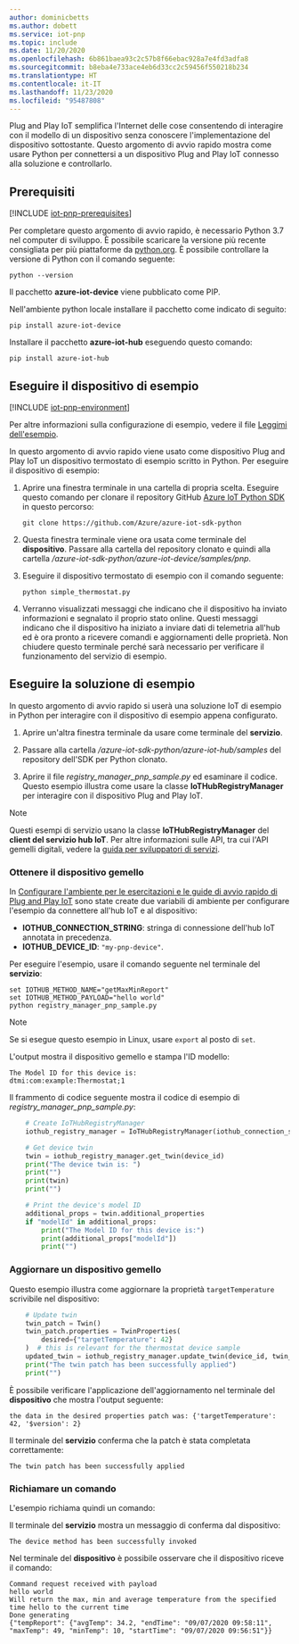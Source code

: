 ```yaml
---
author: dominicbetts
ms.author: dobett
ms.service: iot-pnp
ms.topic: include
ms.date: 11/20/2020
ms.openlocfilehash: 6b861baea93c2c57b8f66ebac928a7e4fd3adfa8
ms.sourcegitcommit: b8eba4e733ace4eb6d33cc2c59456f550218b234
ms.translationtype: HT
ms.contentlocale: it-IT
ms.lasthandoff: 11/23/2020
ms.locfileid: "95487808"
---
```

Plug and Play IoT semplifica l'Internet delle cose consentendo di interagire con il modello di un dispositivo senza conoscere l'implementazione del dispositivo sottostante. Questo argomento di avvio rapido mostra come usare Python per connettersi a un dispositivo Plug and Play IoT connesso alla soluzione e controllarlo.

## <a name="prerequisites"></a>Prerequisiti

[!INCLUDE [iot-pnp-prerequisites](iot-pnp-prerequisites.md)]

Per completare questo argomento di avvio rapido, è necessario Python 3.7 nel computer di sviluppo. È possibile scaricare la versione più recente consigliata per più piattaforme da [python.org](https://www.python.org/). È possibile controllare la versione di Python con il comando seguente:  

```cmd/sh
python --version
```

Il pacchetto **azure-iot-device** viene pubblicato come PIP.

Nell'ambiente python locale installare il pacchetto come indicato di seguito:

```cmd/sh
pip install azure-iot-device
```

Installare il pacchetto **azure-iot-hub** eseguendo questo comando:

```cmd/sh
pip install azure-iot-hub
```

## <a name="run-the-sample-device"></a>Eseguire il dispositivo di esempio

[!INCLUDE [iot-pnp-environment](iot-pnp-environment.md)]

Per altre informazioni sulla configurazione di esempio, vedere il file [Leggimi dell'esempio](https://github.com/Azure/azure-iot-sdk-python/blob/master/azure-iot-device/samples/pnp/README.md).

In questo argomento di avvio rapido viene usato come dispositivo Plug and Play IoT un dispositivo termostato di esempio scritto in Python. Per eseguire il dispositivo di esempio:

1. Aprire una finestra terminale in una cartella di propria scelta. Eseguire questo comando per clonare il repository GitHub [Azure IoT Python SDK](https://github.com/Azure/azure-iot-sdk-python) in questo percorso:

    ```cmd/sh
    git clone https://github.com/Azure/azure-iot-sdk-python
    ```

1. Questa finestra terminale viene ora usata come terminale del **dispositivo**. Passare alla cartella del repository clonato e quindi alla cartella */azure-iot-sdk-python/azure-iot-device/samples/pnp*.

1. Eseguire il dispositivo termostato di esempio con il comando seguente:

    ```cmd/sh
    python simple_thermostat.py
    ```

1. Verranno visualizzati messaggi che indicano che il dispositivo ha inviato informazioni e segnalato il proprio stato online. Questi messaggi indicano che il dispositivo ha iniziato a inviare dati di telemetria all'hub ed è ora pronto a ricevere comandi e aggiornamenti delle proprietà. Non chiudere questo terminale perché sarà necessario per verificare il funzionamento del servizio di esempio.

## <a name="run-the-sample-solution"></a>Eseguire la soluzione di esempio

In questo argomento di avvio rapido si userà una soluzione IoT di esempio in Python per interagire con il dispositivo di esempio appena configurato.

1. Aprire un'altra finestra terminale da usare come terminale del **servizio**.

1. Passare alla cartella */azure-iot-sdk-python/azure-iot-hub/samples* del repository dell'SDK per Python clonato.

1. Aprire il file *registry_manager_pnp_sample.py* ed esaminare il codice. Questo esempio illustra come usare la classe **IoTHubRegistryManager** per interagire con il dispositivo Plug and Play IoT.

> [!NOTE]
> Questi esempi di servizio usano la classe **IoTHubRegistryManager** del **client del servizio hub IoT**. Per altre informazioni sulle API, tra cui l'API gemelli digitali, vedere la [guida per sviluppatori di servizi](../articles/iot-pnp/concepts-developer-guide-service.md).

### <a name="get-the-device-twin"></a>Ottenere il dispositivo gemello

In [Configurare l'ambiente per le esercitazioni e le guide di avvio rapido di Plug and Play IoT](../articles/iot-pnp/set-up-environment.md) sono state create due variabili di ambiente per configurare l'esempio da connettere all'hub IoT e al dispositivo:

* **IOTHUB_CONNECTION_STRING**: stringa di connessione dell'hub IoT annotata in precedenza.
* **IOTHUB_DEVICE_ID**: `"my-pnp-device"`.

Per eseguire l'esempio, usare il comando seguente nel terminale del **servizio**:

```cmd/sh
set IOTHUB_METHOD_NAME="getMaxMinReport"
set IOTHUB_METHOD_PAYLOAD="hello world"
python registry_manager_pnp_sample.py
```

> [!NOTE]
> Se si esegue questo esempio in Linux, usare `export` al posto di `set`.

L'output mostra il dispositivo gemello e stampa l'ID modello:

```cmd/sh
The Model ID for this device is:
dtmi:com:example:Thermostat;1
```

Il frammento di codice seguente mostra il codice di esempio di *registry_manager_pnp_sample.py*:

```python
    # Create IoTHubRegistryManager
    iothub_registry_manager = IoTHubRegistryManager(iothub_connection_str)

    # Get device twin
    twin = iothub_registry_manager.get_twin(device_id)
    print("The device twin is: ")
    print("")
    print(twin)
    print("")

    # Print the device's model ID
    additional_props = twin.additional_properties
    if "modelId" in additional_props:
        print("The Model ID for this device is:")
        print(additional_props["modelId"])
        print("")
```

### <a name="update-a-device-twin"></a>Aggiornare un dispositivo gemello

Questo esempio illustra come aggiornare la proprietà `targetTemperature` scrivibile nel dispositivo:

```python
    # Update twin
    twin_patch = Twin()
    twin_patch.properties = TwinProperties(
        desired={"targetTemperature": 42}
    )  # this is relevant for the thermostat device sample
    updated_twin = iothub_registry_manager.update_twin(device_id, twin_patch, twin.etag)
    print("The twin patch has been successfully applied")
    print("")
```

È possibile verificare l'applicazione dell'aggiornamento nel terminale del **dispositivo** che mostra l'output seguente:

```cmd/sh
the data in the desired properties patch was: {'targetTemperature': 42, '$version': 2}
```

Il terminale del **servizio** conferma che la patch è stata completata correttamente:

```cmd/sh
The twin patch has been successfully applied
```

### <a name="invoke-a-command"></a>Richiamare un comando

L'esempio richiama quindi un comando:

Il terminale del **servizio** mostra un messaggio di conferma dal dispositivo:

```cmd/sh
The device method has been successfully invoked
```

Nel terminale del **dispositivo** è possibile osservare che il dispositivo riceve il comando:

```cmd/sh
Command request received with payload
hello world
Will return the max, min and average temperature from the specified time hello to the current time
Done generating
{"tempReport": {"avgTemp": 34.2, "endTime": "09/07/2020 09:58:11", "maxTemp": 49, "minTemp": 10, "startTime": "09/07/2020 09:56:51"}}
```
